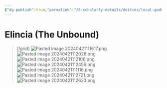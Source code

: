 ```yaml
---
{"dg-publish":true,"permalink":"/8-scholarly-details/deities/local-gods/elincia/","noteIcon":""}
---
```


# Elincia (The Unbound)

>[!grid]
>![Pasted image 20240421111617.png](/img/user/x.%20Assets/Attachments/Pasted%20image%2020240421111617.png)
>![Pasted image 20240421112028.png](/img/user/x.%20Assets/Attachments/Pasted%20image%2020240421112028.png)
>![Pasted image 20240421112106.png](/img/user/x.%20Assets/Attachments/Pasted%20image%2020240421112106.png)
>![Pasted image 20240421112456.png](/img/user/x.%20Assets/Attachments/Pasted%20image%2020240421112456.png)
>![Pasted image 20240421111116.png](/img/user/x.%20Assets/Attachments/Pasted%20image%2020240421111116.png)
>![Pasted image 20240421112721.png](/img/user/x.%20Assets/Attachments/Pasted%20image%2020240421112721.png)
![Pasted image 20240421112623.png](/img/user/x.%20Assets/Attachments/Pasted%20image%2020240421112623.png)


